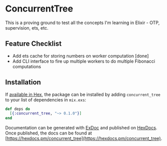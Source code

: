 # ConcurrentTree

This is a proving ground to test all the concepts I'm learning in Elixir - OTP, supervision, ets, etc.

## Feature Checklist

* Add ets cache for storing numbers on worker computation [done]
* Add CLI interface to fire up multiple workers to do multiple Fibonacci computations

## Installation

If [available in Hex](https://hex.pm/docs/publish), the package can be installed
by adding `concurrent_tree` to your list of dependencies in `mix.exs`:

```elixir
def deps do
  [{:concurrent_tree, "~> 0.1.0"}]
end
```

Documentation can be generated with [ExDoc](https://github.com/elixir-lang/ex_doc)
and published on [HexDocs](https://hexdocs.pm). Once published, the docs can
be found at [https://hexdocs.pm/concurrent_tree](https://hexdocs.pm/concurrent_tree).

